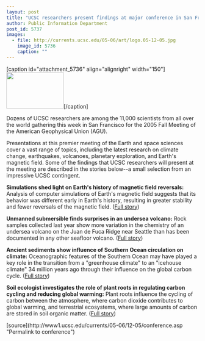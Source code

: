 ```yaml
---
layout: post
title: "UCSC researchers present findings at major conference in San Francisco"
author: Public Information Department
post_id: 5737
images:
  - file: http://currents.ucsc.edu/05-06/art/logo.05-12-05.jpg
    image_id: 5736
    caption: ""
---
```


[caption id="attachment_5736" align="alignright" width="150"]<a href="http://localhost/mysite/wp-content/uploads/2005/12/logo.05-12-05.jpg"><img class="size-full wp-image-5736" src="http://localhost/mysite/wp-content/uploads/2005/12/logo.05-12-05.jpg" alt="" width="150" height="95" /></a>[/caption]
<a name="content" id="content"></a>
<p>
  Dozens of UCSC researchers are among the 11,000 scientists from all over the world gathering this week in San Francisco for the 2005 Fall Meeting of the American Geophysical Union (AGU).
</p>
<p>
  Presentations at this premier meeting of the Earth and space sciences cover a vast range of topics, including the latest research on climate change, earthquakes, volcanoes, planetary exploration, and Earth's magnetic field. Some of the findings that UCSC researchers will present at the meeting are described in the stories below--a small selection from an impressive UCSC contingent.
</p>
<p>
  <strong>Simulations shed light on Earth's history of magnetic field reversals:</strong> Analysis of computer simulations of Earth's magnetic field suggests that its behavior was different early in Earth's history, resulting in greater stability and fewer reversals of the magnetic field. (<a href="http://currents.ucsc.edu/05-06/12-05/simulations.asp">Full story</a>)
</p>
<p>
  <strong>Unmanned submersible finds surprises in an undersea volcano:</strong> Rock samples collected last year show more variation in the chemistry of an undersea volcano on the Juan de Fuca Ridge near Seattle than has been documented in any other seafloor volcano. (<a href="http://currents.ucsc.edu/05-06/12-05/submersible.asp">Full story</a>)
</p>
<p>
  <strong>Ancient sediments show influence of Southern Ocean circulation on climate:</strong> Oceanographic features of the Southern Ocean may have played a key role in the transition from a "greenhouse climate" to an "icehouse climate" 34 million years ago through their influence on the global carbon cycle. (<a href="http://currents.ucsc.edu/05-06/12-05/sediments.asp">Full story</a>)
</p>
<p>
  <strong>Soil ecologist investigates the role of plant roots in regulating carbon cycling and reducing global warming:</strong> Plant roots influence the cycling of carbon between the atmosphere, where carbon dioxide contributes to global warming, and terrestrial ecosystems, where large amounts of carbon are stored in soil organic matter. (<a href="http://currents.ucsc.edu/05-06/12-05/roots.asp">Full story</a>)
</p>
<form>
  <input name="t1" size="-1" type="hidden">
</form>




</p>
[source](http://www1.ucsc.edu/currents/05-06/12-05/conference.asp "Permalink to conference")
